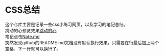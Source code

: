 # CSS总结
这个仓库主要是记录一些css小练习网页，以及学习的笔记总结。    
跳动的心预览效果[跳动的心](https://zhan-xh.github.io/CSS3/heart.html)    
笔记点击[Note.md](https://github.com/zhan-xh/CSS3/blob/main/Note_css.md)  
突然发现github的README.md文档没有默认换行效果，只需要在行最后加上两个空格，下一行就可以换行了。
